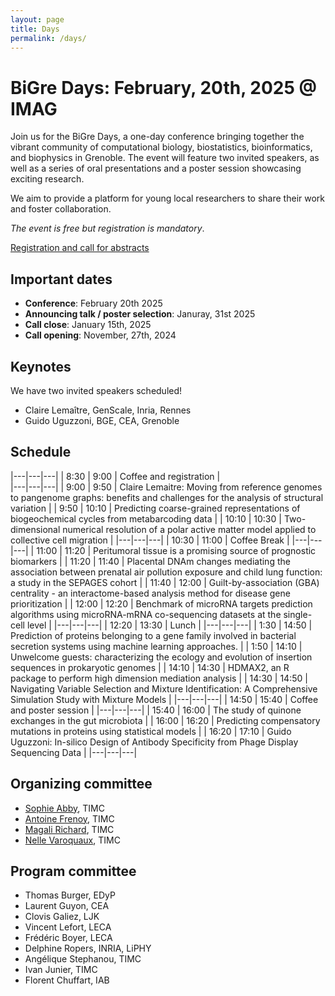 ```yaml
---
layout: page
title: Days
permalink: /days/
---
```



# BiGre Days: February, 20th, 2025 @ IMAG

Join us for the BiGre Days, a one-day conference bringing together the vibrant
community of computational biology, biostatistics, bioinformatics, and
biophysics in Grenoble. The event will feature two invited speakers, as well
as a series of oral presentations and a poster session showcasing exciting
research.

We aim to provide a platform for young local researchers to share their work
and foster collaboration.

*The event is free but registration is mandatory*.

[Registration and call for abstracts](https://forms.gle/W74PL81FYdGJXGK4A)

## Important dates

- **Conference**: February 20th 2025
- **Announcing talk / poster selection**: Januray, 31st 2025
- **Call close**: January 15th, 2025
- **Call opening**: November, 27th, 2024

## Keynotes

We have two invited speakers scheduled!

- Claire Lemaître, GenScale, Inria, Rennes
- Guido Uguzzoni, BGE, CEA, Grenoble


## Schedule

|---|---|---|
| 8:30 | 9:00 | Coffee and registration |  
|---|---|---|
| 9:00 | 9:50 | Claire Lemaitre: Moving from reference genomes to pangenome graphs: benefits and challenges for the analysis of structural variation  |
| 9:50 | 10:10 | Predicting coarse-grained representations of biogeochemical cycles from metabarcoding data  |
| 10:10 | 10:30 | Two-dimensional numerical resolution of a polar active matter model applied to collective cell migration  |
|---|---|---|
| 10:30 | 11:00 | Coffee Break  |
|---|---|---|
| 11:00 | 11:20 | Peritumoral tissue is a promising source of prognostic biomarkers  |
| 11:20 | 11:40 | Placental DNAm changes mediating the association between prenatal air pollution exposure and child lung function: a study in the SEPAGES cohort  |
| 11:40 | 12:00 | Guilt-by-association (GBA) centrality - an interactome-based analysis method for disease gene prioritization  |
| 12:00 | 12:20 | Benchmark of microRNA targets prediction algorithms using microRNA-mRNA co-sequencing datasets at the single-cell level  |
|---|---|---|
| 12:20 | 13:30 | Lunch  |
|---|---|---|
| 1:30 | 14:50 | Prediction of proteins belonging to a gene family involved in bacterial secretion systems using machine learning approaches.  |
| 1:50 | 14:10 | Unwelcome guests: characterizing the ecology and evolution of insertion sequences in prokaryotic genomes  |
| 14:10 | 14:30 | HDMAX2, an R package to perform high dimension mediation analysis  |
| 14:30 | 14:50 | Navigating Variable Selection and Mixture Identification: A Comprehensive Simulation Study with Mixture Models  |
|---|---|---|
| 14:50 | 15:40 | Coffee and poster session  |
|---|---|---|
| 15:40 | 16:00 | The study of quinone exchanges in the gut microbiota  |
| 16:00 | 16:20 | Predicting compensatory mutations in proteins using statistical models  |
| 16:20 | 17:10 | Guido Uguzzoni: In-silico Design of Antibody Specificity from Phage Display Sequencing Data  |
|---|---|---|



## Organizing committee

- [Sophie Abby](https://sophieabby.github.io/), TIMC
- [Antoine Frenoy](https://perso.crans.org/frenoy/), TIMC
- [Magali Richard](https://magrichard.github.io/index.html), TIMC
- [Nelle Varoquaux](https://nellev.github.io), TIMC

## Program committee

- Thomas Burger, EDyP
- Laurent Guyon, CEA
- Clovis Galiez, LJK
- Vincent Lefort, LECA
- Frédéric Boyer, LECA
- Delphine Ropers, INRIA, LiPHY
- Angélique Stephanou, TIMC
- Ivan Junier, TIMC
- Florent Chuffart, IAB
